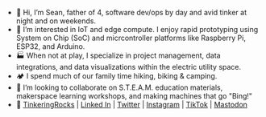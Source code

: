 - 👋 Hi, I’m Sean, father of 4, software dev/ops by day and avid tinker at night and on weekends.
- 👀 I’m interested in IoT and edge compute. I enjoy rapid prototyping using System on Chip (SoC) and micrcontroller platforms like Raspberry Pi, ESP32, and Arduino.
- 🏭 When not at play, I specialize in project management, data integrations, and data visualizations within the electric utility space.
- 🏕️ I spend much of our family time hiking, biking & camping.
- 💞️ I’m looking to collaborate on S.T.E.A.M. education materials, makerspace learning workshops, and making machines that go "Bing!"
- 🔗 [TinkeringRocks](https://tinkeringrocks.com) | [Linked In](https://www.linkedin.com/in/seanosteen/) | [Twitter](https://twitter.com/tinkeringRocks) | [Instagram](https://www.instagram.com/tinkeringrocks/) | [TikTok](https://www.tiktok.com/@tinkeringrocks) | [Mastodon](https://mastodon.social/@TinkeringRocks)
